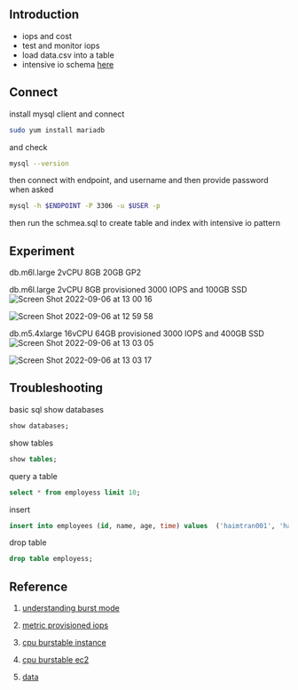 ## Introduction
- iops and cost 
- test and monitor iops 
- load data.csv into a table
- intensive io schema [here](https://github.com/aws-samples/specialty-practice-code-samples/blob/master/choose-between-gp2-and-io1/mysql-create-table.sql)

## Connect 
install mysql client and connect 
```bash 
sudo yum install mariadb
```
and check 
```bash 
mysql --version
```
then connect with endpoint, and username and then provide password when asked 
```bash 
mysql -h $ENDPOINT -P 3306 -u $USER -p
```
then run the schmea.sql to create table and index with intensive io pattern 

## Experiment
db.m6l.large 2vCPU 8GB 20GB GP2 

db.m6l.large 2vCPU 8GB provisioned 3000 IOPS and 100GB SSD 
![Screen Shot 2022-09-06 at 13 00 16](https://user-images.githubusercontent.com/20411077/188558305-1d9cbc7a-8816-47bb-a6d3-583a8a08d35b.png)

![Screen Shot 2022-09-06 at 12 59 58](https://user-images.githubusercontent.com/20411077/188558313-be48b64d-c885-493c-b48a-5b58bdcf6712.png)

db.m5.4xlarge 16vCPU 64GB provisioned 3000 IOPS and 400GB SSD 
![Screen Shot 2022-09-06 at 13 03 05](https://user-images.githubusercontent.com/20411077/188558541-fa551243-5840-41d2-99c7-fafa3a2ec8d9.png)

![Screen Shot 2022-09-06 at 13 03 17](https://user-images.githubusercontent.com/20411077/188558550-23342ec9-a082-4219-b562-c6113caadddf.png)


## Troubleshooting 
basic sql show databases 
```sql
show databases; 
```

show tables 
```sql 
show tables; 
```

query a table 
```sql 
select * from employess limit 10; 
```

insert 
```sql 
insert into employees (id, name, age, time) values  ('haimtran001', 'haimtran', 30, '2022-49-09/06/22-03-49-38');
```

drop table 
```sql
drop table employess; 
```


## Reference 
1. [understanding burst mode](https://aws.amazon.com/blogs/database/understanding-burst-vs-baseline-performance-with-amazon-rds-and-gp2/)

2. [metric provisioned iops](https://aws.amazon.com/blogs/database/how-to-use-cloudwatch-metrics-to-decide-between-general-purpose-or-provisioned-iops-for-your-rds-database/)

3. [cpu burstable instance](https://docs.aws.amazon.com/AmazonRDS/latest/UserGuide/Concepts.DBInstanceClass.html)

4. [cpu burstable ec2](https://docs.aws.amazon.com/AWSEC2/latest/UserGuide/burstable-performance-instances.html)

5. [data](https://aws-blogs-artifacts-public.s3.amazonaws.com/artifacts/DBBLOG-1922/sample-dataset.zip)

